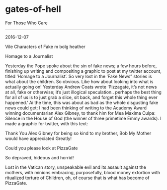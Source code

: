# gates-of-hell
For Those Who Care

----
2016-12-07 

Vile Characters of Fake
    m bolg heather

Homage to a Journalist


Yesterday the Pope spoke about the sin of fake news; a few hours before, finishing up writing and compositing a graphic to post at my twitter account, titled ‘Homage to a Journalist’. So very lost in the ‘Fake News” stories is what about the children. So obvious. Like how about looking into what is actually going on! Yesterday Andrew Coats wrote ‘Pizzagate, it’s not news at all, fake or otherwise; it’s just illogical speculation..   perhaps the best thing for all of us is to just grab a slice, sit back, and forget this whole thing ever happened.’ Ai the time, this was about as bad as the whole disgusting fake news could get; I had been thinking of writing to the Academy Award winning documentarian Alex Gibney, to thank him for Mea Maxima Culpa: Silence in the House of God (the winner of three primetime Emmy awards). I made a graphic for twitter, with this text:



Thank You Alex Gibney for being so kind to my brother, Bob
   My Mother would have appreciated Greatly!


Could you please look at PizzaGate


So depraved, hideous and horrid!





Lost in the Vatican story, unspeakable evil and its assault against the mothers, with minions  embracing, purposefully, blood money extortion with ritualized torture of Children, oh, of course that is what has become of PizzaGate.















